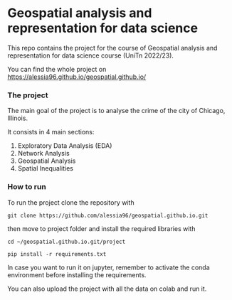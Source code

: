 # Geospatial analysis and representation for data science

This repo contains the project for the course of Geospatial analysis and representation for data science course (UniTn 2022/23).

You can find the whole project on https://alessia96.github.io/geospatial.github.io/
####

### The project
The main goal of the project is to analyse the crime of the city of Chicago, Illinois.

It consists in 4 main sections:
1. Exploratory Data Analysis (EDA)
2. Network Analysis
3. Geospatial Analysis
4. Spatial Inequalities

### How to run
To run the project clone the repository with 
    
    git clone https://github.com/alessia96/geospatial.github.io.git

then move to project folder and install the required libraries with

    cd ~/geospatial.github.io.git/project
    
    pip install -r requirements.txt

In case you want to run it on jupyter, remember to activate the conda environment before installing the requirements.

You can also upload the project with all the data on colab and run it.
